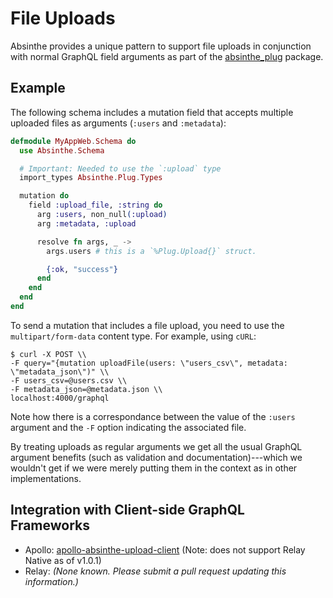 # File Uploads

Absinthe provides a unique pattern to support file uploads in conjunction with normal GraphQL field arguments as part of the [absinthe_plug](https://hex.pm/packages/absinthe_plug) package.

## Example

The following schema includes a mutation field that accepts multiple uploaded files as arguments (`:users` and `:metadata`):

```elixir
defmodule MyAppWeb.Schema do
  use Absinthe.Schema

  # Important: Needed to use the `:upload` type
  import_types Absinthe.Plug.Types

  mutation do
    field :upload_file, :string do
      arg :users, non_null(:upload)
      arg :metadata, :upload

      resolve fn args, _ ->
        args.users # this is a `%Plug.Upload{}` struct.

        {:ok, "success"}
      end
    end
  end
end
```

To send a mutation that includes a file upload, you need to
use the `multipart/form-data` content type. For example, using `cURL`:

```shell
$ curl -X POST \\
-F query="{mutation uploadFile(users: \"users_csv\", metadata: \"metadata_json\")" \\
-F users_csv=@users.csv \\
-F metadata_json=@metadata.json \\
localhost:4000/graphql
```

Note how there is a correspondance between the value of the `:users` argument
and the `-F` option indicating the associated file.

By treating uploads as regular arguments we get all the usual GraphQL argument
benefits (such as validation and documentation)---which we wouldn't get if
we were merely putting them in the context as in other implementations.

## Integration with Client-side GraphQL Frameworks

* Apollo: [apollo-absinthe-upload-client](https://www.npmjs.com/package/apollo-absinthe-upload-client) (Note: does not support Relay Native as of v1.0.1)
* Relay: _(None known. Please submit a pull request updating this information.)_
